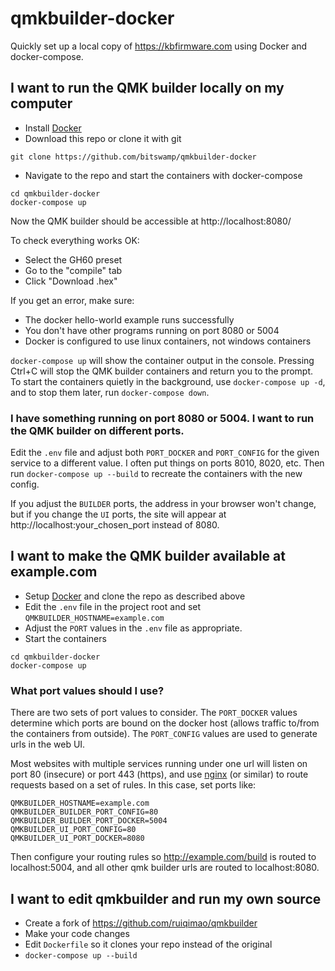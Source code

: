 # qmkbuilder-docker

Quickly set up a local copy of https://kbfirmware.com using Docker and docker-compose.

## I want to run the QMK builder locally on my computer

* Install [Docker](https://www.docker.com/get-started)
* Download this repo or clone it with git
```
git clone https://github.com/bitswamp/qmkbuilder-docker
```
* Navigate to the repo and start the containers with docker-compose
```
cd qmkbuilder-docker
docker-compose up
```

Now the QMK builder should be accessible at http://localhost:8080/

To check everything works OK:

* Select the GH60 preset
* Go to the "compile" tab
* Click "Download .hex"

If you get an error, make sure:

* The docker hello-world example runs successfully
* You don't have other programs running on port 8080 or 5004
* Docker is configured to use linux containers, not windows containers

`docker-compose up` will show the container output in the console. Pressing Ctrl+C will stop the QMK builder containers and return you to the prompt. To start the containers quietly in the background, use `docker-compose up -d`, and to stop them later, run `docker-compose down`.

### I have something running on port 8080 or 5004. I want to run the QMK builder on different ports.

Edit the `.env` file and adjust both `PORT_DOCKER` and `PORT_CONFIG` for the given service to a different value. I often put things on ports 8010, 8020, etc. Then run `docker-compose up --build` to recreate the containers with the new config.

If you adjust the `BUILDER` ports, the address in your browser won't change, but if you change the `UI` ports, the site will appear at http://localhost:your_chosen_port instead of 8080.

## I want to make the QMK builder available at example.com

* Setup [Docker](https://www.docker.com/get-started) and clone the repo as described above
* Edit the `.env` file in the project root and set `QMKBUILDER_HOSTNAME=example.com`
* Adjust the `PORT` values in the `.env` file as appropriate.
* Start the containers
```
cd qmkbuilder-docker
docker-compose up
```

### What port values should I use?

There are two sets of port values to consider. The `PORT_DOCKER` values determine which ports are bound on the docker host (allows traffic to/from the containers from outside). The `PORT_CONFIG` values are used to generate urls in the web UI.

Most websites with multiple services running under one url will listen on port 80 (insecure) or port 443 (https), and use [nginx](https://nginx.org/en/) (or similar) to route requests based on a set of rules. In this case, set ports like:

```
QMKBUILDER_HOSTNAME=example.com
QMKBUILDER_BUILDER_PORT_CONFIG=80
QMKBUILDER_BUILDER_PORT_DOCKER=5004
QMKBUILDER_UI_PORT_CONFIG=80
QMKBUILDER_UI_PORT_DOCKER=8080
```

Then configure your routing rules so http://example.com/build is routed to localhost:5004, and all other qmk builder urls are routed to localhost:8080.

## I want to edit qmkbuilder and run my own source

* Create a fork of https://github.com/ruiqimao/qmkbuilder
* Make your code changes
* Edit `Dockerfile` so it clones your repo instead of the original
* `docker-compose up --build`
